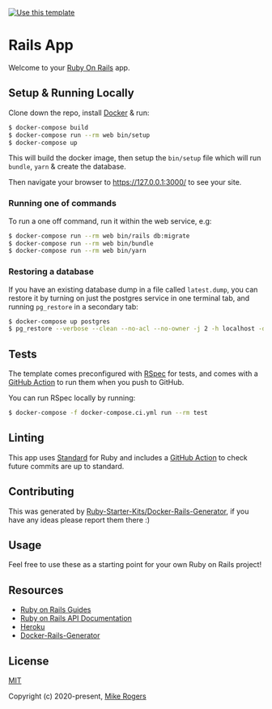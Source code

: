 <p align="center">

  [![Use this template](https://img.shields.io/badge/Use_this_template-2ea44f?style=for-the-badge&logo=github)](https://github.com/Ruby-Starter-Kits/Docker-Rails-Template/generate)

</p>

# Rails App

Welcome to your [Ruby On Rails](https://rubyonrails.org/) app.

## Setup & Running Locally

Clone down the repo, install [Docker](https://hub.docker.com/editions/community/docker-ce-desktop-mac/) & run:

```bash
$ docker-compose build
$ docker-compose run --rm web bin/setup
$ docker-compose up
```

This will build the docker image, then setup the `bin/setup` file which will run `bundle`, `yarn` & create the database.

Then navigate your browser to https://127.0.0.1:3000/ to see your site.

### Running one of commands

To run a one off command, run it within the web service, e.g:

```bash
$ docker-compose run --rm web bin/rails db:migrate
$ docker-compose run --rm web bin/bundle
$ docker-compose run --rm web bin/yarn
```

### Restoring a database

If you have an existing database dump in a file called `latest.dump`, you can restore it by turning on just the postgres service in one terminal tab, and running `pg_restore` in a secondary tab:

```bash
$ docker-compose up postgres
$ pg_restore --verbose --clean --no-acl --no-owner -j 2 -h localhost -d App_development --username postgres latest.dump
```

## Tests

The template comes preconfigured with [RSpec](https://rspec.info/) for tests, and comes with a [GitHub Action](https://github.com/Ruby-Starter-Kits/Docker-Rails-Template/blob/master/.github/workflows/tests.yml) to run them when you push to GitHub.

You can run RSpec locally by running:

```bash
$ docker-compose -f docker-compose.ci.yml run --rm test
```

## Linting

This app uses [Standard](https://github.com/testdouble/standard) for Ruby and includes a [GitHub Action](https://github.com/Ruby-Starter-Kits/Docker-Rails-Template/blob/master/.github/workflows/standard.yml) to check future commits are up to standard.

## Contributing

This was generated by [Ruby-Starter-Kits/Docker-Rails-Generator](https://github.com/Ruby-Starter-Kits/Docker-Rails-Generator), if you have any ideas please report them there :)

## Usage

Feel free to use these as a starting point for your own Ruby on Rails project!

## Resources

* [Ruby on Rails Guides](https://guides.rubyonrails.org/)
* [Ruby on Rails API Documentation](https://api.rubyonrails.org/)
* [Heroku](https://www.heroku.com/)
* [Docker-Rails-Generator](https://github.com/Ruby-Starter-Kits/Docker-Rails-Generator)

## License

[MIT](https://opensource.org/licenses/MIT)

Copyright (c) 2020-present, [Mike Rogers](https://mikerogers.io/)
